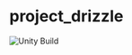 # project_drizzle

![Unity Build](https://github.com/BabyYodaFanclub/project_drizzle/workflows/Unity%20Build/badge.svg)
